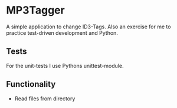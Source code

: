 # MP3Tagger
A simple application to change ID3-Tags.
Also an exercise for me to practice test-driven development and Python.

## Tests
For the unit-tests I use Pythons unittest-module.

## Functionality
- Read files from directory